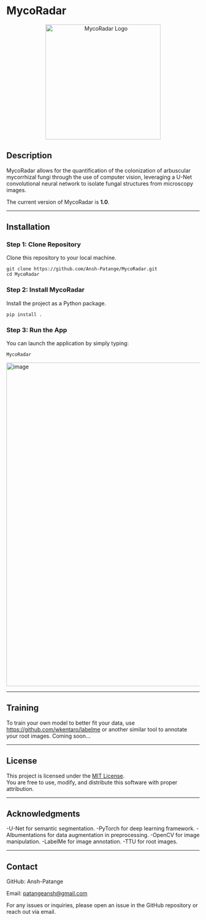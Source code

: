 


# MycoRadar
<p align="center">
  <img src="https://github.com/user-attachments/assets/e7b425bb-e7f1-40e9-8721-e77eea8e5ae7" width="300" alt="MycoRadar Logo">
</p>


## Description
MycoRadar allows for the quantification of the colonization of arbuscular mycorrhizal fungi through the use of computer vision, leveraging a U-Net convolutional neural network to isolate fungal structures from microscopy images.  

The current version of MycoRadar is **1.0**.




----

## Installation

### Step 1: Clone Repository
Clone this repository to your local machine.
```
git clone https://github.com/Ansh-Patange/MycoRadar.git
cd MycoRadar
```

### Step 2: Install MycoRadar
Install the project as a Python package.
```
pip install .
```

### Step 3: Run the App
You can launch the application by simply typing:
```
MycoRadar
```
<img width="1830" height="843" alt="image" src="https://github.com/user-attachments/assets/b9c9b981-5249-4a63-8c89-ae5d76928fbe" />



---

## Training

To train your own model to better fit your data, use https://github.com/wkentaro/labelme or another similar tool to annotate your root images.
Coming soon...

---

## License
This project is licensed under the [MIT License](https://opensource.org/licenses/MIT).  
You are free to use, modify, and distribute this software with proper attribution.

---

## Acknowledgments
-U-Net for semantic segmentation.
-PyTorch for deep learning framework.
-Albumentations for data augmentation in preprocessing.
-OpenCV for image manipulation.
-LabelMe for image annotation.
-TTU for root images.

---

## Contact

GitHub: Ansh-Patange  

Email: patangeansh@gmail.com  


For any issues or inquiries, please open an issue in the GitHub repository or reach out via email.
